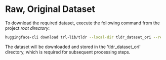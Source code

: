 # Raw, Original Dataset
To download the required dataset, execute the following command from the project *root directory*:
```sh
huggingface-cli download trl-lib/tldr --local-dir tldr_dataset_ori --repo-type dataset
```
The dataset will be downloaded and stored in the 'tldr_dataset_ori' directory, which is required for subsequent processing steps.
